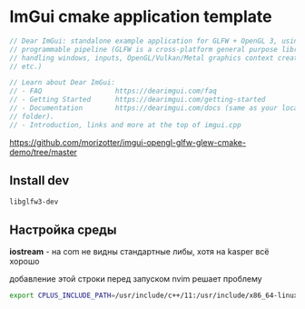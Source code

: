 # ImGui cmake application template

```cpp
// Dear ImGui: standalone example application for GLFW + OpenGL 3, using
// programmable pipeline (GLFW is a cross-platform general purpose library for
// handling windows, inputs, OpenGL/Vulkan/Metal graphics context creation,
// etc.)

// Learn about Dear ImGui:
// - FAQ                  https://dearimgui.com/faq
// - Getting Started      https://dearimgui.com/getting-started
// - Documentation        https://dearimgui.com/docs (same as your local docs/
// folder).
// - Introduction, links and more at the top of imgui.cpp


```

https://github.com/morizotter/imgui-opengl-glfw-glew-cmake-demo/tree/master

## Install dev

```bash
libglfw3-dev
```

## Настройка среды

**iostream** - на com не видны стандартные либы, хотя на kasper всё хорошо

добавление этой строки перед запуском nvim решает проблему

```bash
export CPLUS_INCLUDE_PATH=/usr/include/c++/11:/usr/include/x86_64-linux-gnu/c++/11

```
